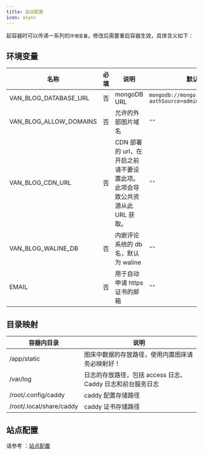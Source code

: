 ```yaml
---
title: 启动配置
icon: async
---
```


起容器时可以传递一系列的`环境变量`，修改后需要重启容器生效，具体含义如下：

## 环境变量

| 名称                   | 必填 | 说明                                                                        | 默认值                                           |
| ---------------------- | ---- | --------------------------------------------------------------------------- | ------------------------------------------------ |
| VAN_BLOG_DATABASE_URL  | 否   | mongoDB URL                                                                 | `mongodb://mongo:27017/vanBlog?authSource=admin` |
| VAN_BLOG_ALLOW_DOMAINS | 否   | 允许的外部图片域名                                                          | `""`                                             |
| VAN_BLOG_CDN_URL       | 否   | CDN 部署的 url，在开启之前请不要设置此项。此项会导致公共资源从此 URL 获取。 | `""`                                             |
| VAN_BLOG_WALINE_DB     | 否   | 内嵌评论系统的 db 名，默认为 waline                                         | `""`                                             |
| EMAIL                  | 否   | 用于自动申请 https 证书的邮箱                                               | `""`                                             |

## 目录映射

| 容器内目录               | 说明                                                        |
| ------------------------ | ----------------------------------------------------------- |
| /app/static              | 图床中数据的存放路径，使用内置图床请务必映射好！            |
| /var/log                 | 日志的存放路径，包括 access 日志、 Caddy 日志和前台服务日志 |
| /root/.config/caddy      | caddy 配置存储路径                                          |
| /root/.local/share/caddy | caddy 证书存储路径                                          |

## 站点配置

请参考 ：[站点配置](/feature/basic/setting.md)
